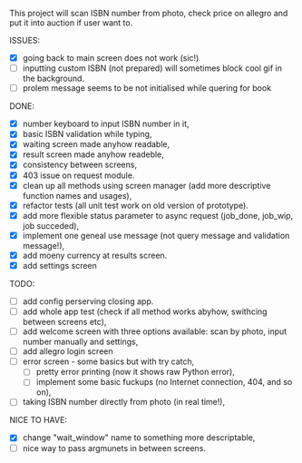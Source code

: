 This project will scan ISBN number from photo, check price on allegro and put it into auction if
user want to.

ISSUES:
 - [x] going back to main screen does not work (sic!)
 - [ ] inputting custom ISBN (not prepared) will sometimes block cool gif in the background.
 - [ ] prolem message seems to be not initialised while quering for book

DONE:
 - [x] number keyboard to input ISBN number in it,
 - [x] basic ISBN validation while typing,
 - [x] waiting screen made anyhow readable,
 - [x] result screen made anyhow readeble,
 - [x] consistency between screens,
 - [x] 403 issue on request module.
 - [x] clean up all methods using screen manager (add more descriptive function names and usages),
 - [x] refactor tests (all unit test work on old version of prototype).
 - [x] add more flexible status parameter to async request (job_done, job_wip, job succeded),
 - [x] implement one geneal use message (not query message and validation message!),
 - [x] add moeny currency at results screen.
 - [x] add settings screen 

TODO:
 - [ ] add config perserving closing app.
 - [ ] add whole app test (check if all method works abyhow, swithcing between screens etc),
 - [ ] add welcome screen with three options available: scan by photo, input number manually and settings,
 - [ ] add allegro login screen
 - [ ] error screen - some basics but with try catch,
   - [ ] pretty error printing (now it shows raw Python error),
   - [ ] implement some basic fuckups (no Internet connection, 404, and so on),
 - [ ] taking ISBN number directly from photo (in real time!),

 NICE TO HAVE:
 - [x] change "wait_window" name to something more descriptable,
 - [ ] nice way to pass argmunets in between screens.
